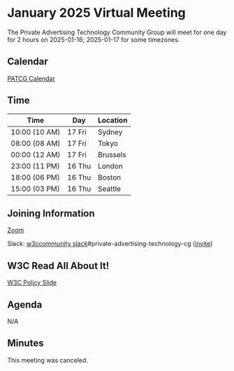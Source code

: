 # January 2025 Virtual Meeting

The Private Advertising Technology Community Group will meet for one day for 2 hours on 2025-01-16; 2025-01-17 for some timezones.

## Calendar

[PATCG Calendar](https://www.w3.org/groups/cg/patcg/calendar/)

## Time

| Time          | Day    | Location      |
| ------------- | ------ | ------------- |
| 10:00 (10 AM) | 17 Fri | Sydney        |
| 08:00 (08 AM) | 17 Fri | Tokyo         |
| 00:00 (12 AM) | 17 Fri | Brussels      |
| 23:00 (11 PM) | 16 Thu | London        |
| 18:00 (06 PM) | 16 Thu | Boston        |
| 15:00 (03 PM) | 16 Thu | Seattle       |

## Joining Information

[Zoom](https://w3c.zoom.us/j/82659868398?pwd=R2wyMlVzVGcwcmZJb1BpZmdDc2crUT09)

Slack: [w3ccommunity slack](https://w3ccommunity.slack.com/)#private-advertising-technology-cg ([invite](https://www.w3.org/slack-w3ccommunity-invite))
  
## W3C Read All About It!

[W3C Policy Slide](https://github.com/patcg/meetings/blob/main/W3C%20Read%20All%20About%20It!.pdf)

## Agenda

N/A

## Minutes

This meeting was canceled.

